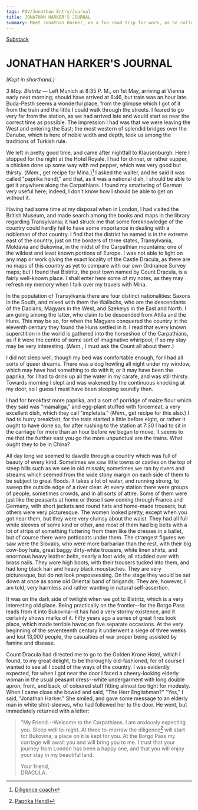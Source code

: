 ```yaml
---
tags: POV/Jonathan Entry/Journal
title: JONATHAN HARKER'S JOURNAL
summary: Meet Jonathan Harker, on a fun road trip for work, as he collects some new recipes
---
```


[Substack](https://draculadaily.substack.com/p/dracula-may-3-590?s=r)

# JONATHAN HARKER'S JOURNAL

_(Kept in shorthand.)_

_3 May. Bistritz_ — Left Munich at 8:35 P. M., on 1st May, arriving at Vienna early next morning; should have arrived at 6:46, but train was an hour late. Buda-Pesth seems a wonderful place, from the glimpse which I got of it from the train and the little I could walk through the streets. I feared to go very far from the station, as we had arrived late and would start as near the correct time as possible. The impression I had was that we were leaving the West and entering the East; the most western of splendid bridges over the Danube, which is here of noble width and depth, took us among the traditions of Turkish rule.

We left in pretty good time, and came after nightfall to Klausenburgh. Here I stopped for the night at the Hotel Royale. I had for dinner, or rather supper, a chicken done up some way with red pepper, which was very good but thirsty. (_Mem_., get recipe for Mina.)[^1] I asked the waiter, and he said it was called "paprika hendl," and that, as it was a national dish, I should be able to get it anywhere along the Carpathians. I found my smattering of German very useful here; indeed, I don't know how I should be able to get on without it.

Having had some time at my disposal when in London, I had visited the British Museum, and made search among the books and maps in the library regarding Transylvania; it had struck me that some foreknowledge of the country could hardly fail to have some importance in dealing with a nobleman of that country. I find that the district he named is in the extreme east of the country, just on the borders of three states, Transylvania, Moldavia and Bukovina, in the midst of the Carpathian mountains; one of the wildest and least known portions of Europe. I was not able to light on any map or work giving the exact locality of the Castle Dracula, as there are no maps of this country as yet to compare with our own Ordnance Survey maps; but I found that Bistritz, the post town named by Count Dracula, is a fairly well-known place. I shall enter here some of my notes, as they may refresh my memory when I talk over my travels with Mina.

In the population of Transylvania there are four distinct nationalities: Saxons in the South, and mixed with them the Wallachs, who are the descendants of the Dacians; Magyars in the West, and Szekelys in the East and North. I am going among the latter, who claim to be descended from Attila and the Huns. This may be so, for when the Magyars conquered the country in the eleventh century they found the Huns settled in it. I read that every known superstition in the world is gathered into the horseshoe of the Carpathians, as if it were the centre of some sort of imaginative whirlpool; if so my stay may be very interesting. (_Mem_., I must ask the Count all about them.)

I did not sleep well, though my bed was comfortable enough, for I had all sorts of queer dreams. There was a dog howling all night under my window, which may have had something to do with it; or it may have been the paprika, for I had to drink up all the water in my carafe, and was still thirsty. Towards morning I slept and was wakened by the continuous knocking at my door, so I guess I must have been sleeping soundly then.

I had for breakfast more paprika, and a sort of porridge of maize flour which they said was "mamaliga," and egg-plant stuffed with forcemeat, a very excellent dish, which they call "impletata." (_Mem_., get recipe for this also.) I had to hurry breakfast, for the train started a little before eight, or rather it ought to have done so, for after rushing to the station at 7:30 I had to sit in the carriage for more than an hour before we began to move. It seems to me that the further east you go the more unpunctual are the trains. What ought they to be in China?

All day long we seemed to dawdle through a country which was full of beauty of every kind. Sometimes we saw little towns or castles on the top of steep hills such as we see in old missals; sometimes we ran by rivers and streams which seemed from the wide stony margin on each side of them to be subject to great floods. It takes a lot of water, and running strong, to sweep the outside edge of a river clear. At every station there were groups of people, sometimes crowds, and in all sorts of attire. Some of them were just like the peasants at home or those I saw coming through France and Germany, with short jackets and round hats and home-made trousers; but others were very picturesque. The women looked pretty, except when you got near them, but they were very clumsy about the waist. They had all full white sleeves of some kind or other, and most of them had big belts with a lot of strips of something fluttering from them like the dresses in a ballet, but of course there were petticoats under them. The strangest figures we saw were the Slovaks, who were more barbarian than the rest, with their big cow-boy hats, great baggy dirty-white trousers, white linen shirts, and enormous heavy leather belts, nearly a foot wide, all studded over with brass nails. They wore high boots, with their trousers tucked into them, and had long black hair and heavy black moustaches. They are very picturesque, but do not look prepossessing. On the stage they would be set down at once as some old Oriental band of brigands. They are, however, I am told, very harmless and rather wanting in natural self-assertion.

It was on the dark side of twilight when we got to Bistritz, which is a very interesting old place. Being practically on the frontier--for the Borgo Pass leads from it into Bukovina--it has had a very stormy existence, and it certainly shows marks of it. Fifty years ago a series of great fires took place, which made terrible havoc on five separate occasions. At the very beginning of the seventeenth century it underwent a siege of three weeks and lost 13,000 people, the casualties of war proper being assisted by famine and disease.

Count Dracula had directed me to go to the Golden Krone Hotel, which I found, to my great delight, to be thoroughly old-fashioned, for of course I wanted to see all I could of the ways of the country. I was evidently expected, for when I got near the door I faced a cheery-looking elderly woman in the usual peasant dress--white undergarment with long double apron, front, and back, of coloured stuff fitting almost too tight for modesty. When I came close she bowed and said, "The Herr Englishman?" "Yes," I said, "Jonathan Harker." She smiled, and gave some message to an elderly man in white shirt-sleeves, who had followed her to the door. He went, but immediately returned with a letter:

> "My Friend.--Welcome to the Carpathians. I am anxiously expecting you. Sleep well to-night. At three to-morrow the diligence[^2] will start for Bukovina; a place on it is kept for you. At the Borgo Pass my carriage will await you and will bring you to me. I trust that your journey from London has been a happy one, and that you will enjoy your stay in my beautiful land.
>
> Your friend,  
> DRACULA.

[^1]: [Diligence coach](https://www.geriwalton.com/diligence-coac/)

[^2]: [Paprika Hendl](https://noseychef.com/2019/11/01/paprikas-csirke/)